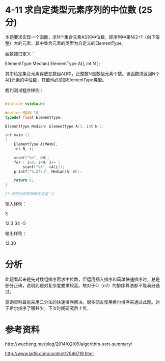 # 4-11 求自定类型元素序列的中位数   (25分)

本题要求实现一个函数，求N个集合元素A[]的中位数，即序列中第N/2+1（向下取整）大的元素。其中集合元素的类型为自定义的ElementType。

函数接口定义：

ElementType Median( ElementType A[], int N );

其中给定集合元素存放在数组A[]中，正整数N是数组元素个数。该函数须返回N个A[]元素的中位数，其值也必须是ElementType类型。

裁判测试程序样例：

```C

#include <stdio.h>

#define MAXN 10
typedef float ElementType;

ElementType Median( ElementType A[], int N );

int main ()
{
    ElementType A[MAXN];
    int N, i;

    scanf("%d", &N);
    for ( i=0; i<N; i++ )
        scanf("%f", &A[i]);
    printf("%.2f\n", Median(A, N));

    return 0;
}

/* 你的代码将被嵌在这里 */
```
输入样例：

3

12.3 34 -5

输出样例：

12.30

# 分析

此题看起来是先对数组排序再求中位数，但运用插入排序和简单快速排序时，总是部分正确，说明此题对复杂度要求较高。故对于O（n2）的排序算法都不能满分通过。

查询资料最后采用二分法的快速排序解决。很多网友使用希尔排序来通过此题。对于希尔排序了解甚少，下次时间研究后上传。

# 参考资料

http://wuchong.me/blog/2014/02/09/algorithm-sort-summary/

http://www.lai18.com/content/2546719.html
